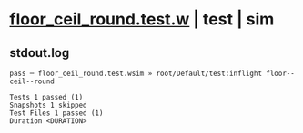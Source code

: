 # [floor_ceil_round.test.w](../../../../../../examples/tests/sdk_tests/math/floor_ceil_round.test.w) | test | sim

## stdout.log
```log
pass ─ floor_ceil_round.test.wsim » root/Default/test:inflight floor--ceil--round

Tests 1 passed (1)
Snapshots 1 skipped
Test Files 1 passed (1)
Duration <DURATION>
```

